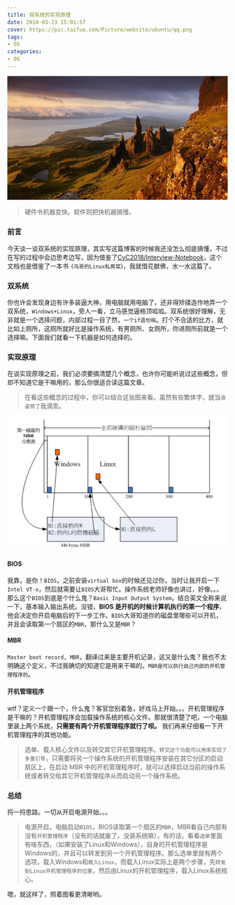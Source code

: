 ```yaml
---
title: 双系统的实现原理
date: 2018-03-23 15:01:57
cover: https://pic.taifua.com/Picture/website/ubuntu/qq.png
tags:
- OS
categories:
- OS
---
```


![](daul-system-principle/top.jpg)

<blockquote class="blockquote-center">硬件令机器变快。软件则把快机器搞慢。</blockquote>

### 前言

今天谈一谈双系统的实现原理，其实写这篇博客的时候我还没怎么彻底搞懂，不过在写的过程中会边思考边写，因为借鉴了[CyC2018/Interview-Notebook](https://github.com/CyC2018/InnterviewNotes/blob/master/notes/Linux.md)，这个文档也是借鉴了一本书`《鸟哥的Linux私房菜》`，我就借花献佛，水一水这篇了。

### 双系统

你也许会发现身边有许多装逼大神，用电脑就用电脑了，还非得矫揉造作地弄一个双系统，`Windows+Linux`，旁人一看，立马感觉逼格顶呱呱。双系统很好理解，无非就是一个选择问题，内部过程一目了然，`一个if语句嘛`。打个不合适的比方，就比如上厕所，这厕所就好比是操作系统，有男厕所、女厕所，你进厕所前就是一个选择嘛。下面我们就看一下机器是如何选择的。

### 实现原理
在谈实现原理之前，我们必须要搞清楚几个概念，也许你可能听说过这些概念，但却不知道它是干嘛用的，那么你很适合读这篇文章。

> 在看这些概念的过程中，你可以结合这张图来看。虽然有些繁体字，就当`涨姿势了`我滴乖。

![](daul-system-principle/daul.jpg)

#### BIOS
我靠，是你！`BIOS`，之前安装`virtual box`的时候还见过你，当时让我开启一下`Intel VT-x`，然后就需要让`BIOS`大哥帮忙。操作系统老师好像也讲过，好像。。。
那么这个`BIOS`到底是个什么鬼？`Basic Input Output System`。结合英文全称来说一下，基本输入输出系统。没错，**BIOS 是开机的时候计算机执行的第一个程序**，他会决定你开启电脑后的下一步工作。`BIOS`大哥知道你的磁盘里哪些可以开机，并且会读取第一个扇区的`MBR`，那什么又是`MBR`？

#### MBR
`Master boot record, MBR`，翻译过来是主要开机记录，这又是什么鬼？我也不太明确这个定义，不过我确切的知道它是用来干嘛的。`MBR是可以执行自己内部的开机管理程序的`。

#### 开机管理程序

wtf？定义一个跟一个，什么鬼？客官您别着急，好戏马上开始。。。开机管理程序是干嘛的？开机管理程序会加载操作系统的核心文件。那就很清楚了吧，一个电脑里装上两个系统，**只需要有两个开机管理程序就行了呗。**
我们再来仔细看一下开机管理程序的其他功能。
> 选单、载入核心文件以及转交其它开机管理程序。`转交这个功能可以用来实现了多重引导`，只需要将另一个操作系统的开机管理程序安装在其它分区的启动扇区上，在启动 MBR 中的开机管理程序时，就可以选择启动当前的操作系统或者转交给其它开机管理程序从而启动另一个操作系统。

### 总结

捋一捋思路。一切从开启电源开始。。。

> 电源开启，电脑启动`BIOS`，BIOS读取第一个扇区的`MBR`，MBR看自己内部有没有`开机管理程序`（没有的话就废了，没装系统嘛），有的话，看看`选单`里面有啥东西，（如果安装了Linux和Windows），自身的开机管理程序是Windows的，并且可以转发到另一个开机管理程序。那么选单里就有两个选项，载入Windows和`载入Linux`，而载入Linux实际上是两个步骤，先`转发到Linux开机管理程序的位置`，然后由Linux的开机管理程序，载入Linux系统核心。

嗯，就这样了，照着图看更清晰哟。